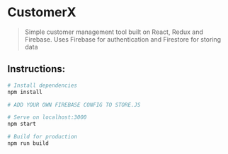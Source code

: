 # CustomerX

> Simple customer management tool built on React, Redux and Firebase. Uses Firebase for authentication and Firestore for storing data

## Instructions:

```bash
# Install dependencies
npm install

# ADD YOUR OWN FIREBASE CONFIG TO STORE.JS

# Serve on localhost:3000
npm start

# Build for production
npm run build
```
